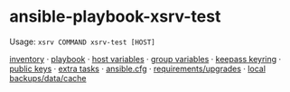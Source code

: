 # ansible-playbook-xsrv-test

Usage: `xsrv COMMAND xsrv-test [HOST]`

[inventory](inventory.yml) · [playbook](playbook.yml) · [host variables](host_vars/) · [group variables](group_vars/) · [keepass keyring](default.kdbx) · [public keys](public_keys/) · [extra tasks](playbooks/) · [ansible.cfg](playbooks/) · [requirements/upgrades](requirements.yml) · [local backups/data/cache](data/)
